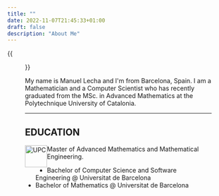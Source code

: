 ```yaml
---
title: ""
date: 2022-11-07T21:45:33+01:00
draft: false
description: "About Me" 
---
```


{{<figure src="/roundme.png" alt="This is how I look like" position="center" height="200px" width="200px">}} 

My name is Manuel Lecha and I'm from Barcelona, Spain. I am a Mathematician and a Computer Scientist who has recently graduated from the MSc. in Advanced Mathematics at the Polytechnique University of Catalonia. 

<hr>

## EDUCATION


<img src="/UPC.png" alt="UPC" position="center" style="height:50px; width:50px; float: left;"> Master of Advanced Mathematics and Mathematical Engineering.


<!-- {{<figure src="/UPC.png" alt="UPC" position="center" height="50px" width="50px"}} Master of Advanced Mathematics and Mathematical Engineering. -->

- Bachelor of Computer Science and Software Engineering @ Universitat de Barcelona
- Bachelor of Mathematics @ Universitat de Barcelona